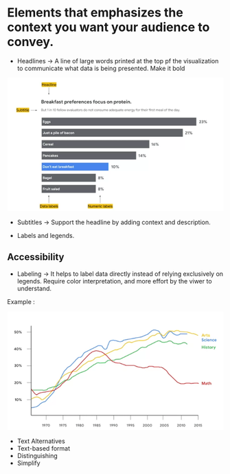 #   Elements that emphasizes the context you want your audience to convey.

*   Headlines -> A line of large words printed at the top pf the visualization to communicate what data is being presented. Make it bold 
<img src="./img/headline.png">

*   Subtitles -> Support the headline by adding context and description.

*   Labels and legends.

## Accessibility

*   Labeling -> It helps to label data directly instead of relying exclusively on legends. Require color interpretation, and more effort by the viwer to understand.

Example :

<img src="./img/labeling.png">

*   Text Alternatives
*   Text-based format
*    Distinguishing
*   Simplify


